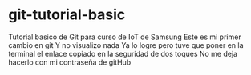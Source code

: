 # git-tutorial-basic
Tutorial basico de Git para curso de IoT de Samsung
Este es mi primer cambio en git
Y no visualizo nada
Ya lo logre pero tuve que poner en la terminal el enlace copiado en la seguridad de dos toques
No me deja hacerlo con mi contraseña de gitHub



